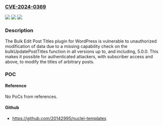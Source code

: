 ### [CVE-2024-0369](https://cve.mitre.org/cgi-bin/cvename.cgi?name=CVE-2024-0369)
![](https://img.shields.io/static/v1?label=Product&message=Bulk%20Edit%20Post%20Titles&color=blue)
![](https://img.shields.io/static/v1?label=Version&message=*%3C%3D%205.0.0%20&color=brighgreen)
![](https://img.shields.io/static/v1?label=Vulnerability&message=CWE-284%20Improper%20Access%20Control&color=brighgreen)

### Description

The Bulk Edit Post Titles plugin for WordPress is vulnerable to unauthorized modification of data due to a missing capability check on the bulkUpdatePostTitles function in all versions up to, and including, 5.0.0. This makes it possible for authenticated attackers, with subscriber access and above, to modify the titles of arbitrary posts.

### POC

#### Reference
No PoCs from references.

#### Github
- https://github.com/20142995/nuclei-templates

